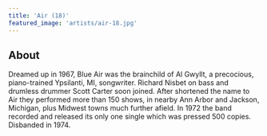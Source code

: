 ```yaml
---
title: 'Air (18)'
featured_image: 'artists/air-18.jpg'
---
```


## About

Dreamed up in 1967, Blue Air was the brainchild of Al Gwyllt, a precocious, piano-trained Ypsilanti, MI, songwriter. Richard Nisbet on bass and drumless drummer Scott Carter soon joined. After shortened the name to Air they performed more than 150 shows, in nearby Ann Arbor and Jackson, Michigan, plus Midwest towns much further afield. In 1972 the band recorded and released its only one single which was pressed 500 copies. Disbanded in 1974.
